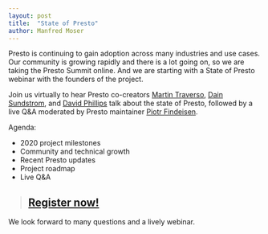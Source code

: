 ```yaml
---
layout: post
title:  "State of Presto"
author: Manfred Moser
---
```


Presto is continuing to gain adoption across many industries and use cases. Our
community is growing rapidly and there is a lot going on, so we are taking the
Presto Summit online. And we are starting with a State of Presto webinar with
the founders of the project.

<!--more-->

Join us virtually to hear Presto co-creators 
[Martin Traverso](https://github.com/martint),
[Dain Sundstrom](https://github.com/dain), and 
[David Phillips](https://github.com/electrum) talk about the state of Presto,
followed by a live Q&A moderated by Presto maintainer
[Piotr Findeisen](https://github.com/findepi). 

Agenda:

- 2020 project milestones
- Community and technical growth
- Recent Presto updates
- Project roadmap
- Live Q&A

> ## [Register now!](https://www.starburstdata.com/webinar-state-of-presto/)

We look forward to many questions and a lively webinar.